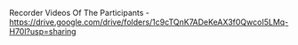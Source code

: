 Recorder Videos Of The Participants - https://drive.google.com/drive/folders/1c9cTQnK7ADeKeAX3f0QwcoI5LMq-H70l?usp=sharing
